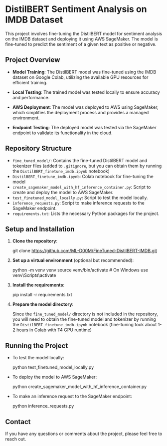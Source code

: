 # DistilBERT Sentiment Analysis on IMDB Dataset

This project involves fine-tuning the DistilBERT model for sentiment analysis on the IMDB dataset and deploying it using AWS SageMaker. The model is fine-tuned to predict the sentiment of a given text as positive or negative.

## Project Overview

- **Model Training**: The DistilBERT model was fine-tuned using the IMDB dataset on Google Colab, utilizing the available GPU resources for efficient training.

- **Local Testing**: The trained model was tested locally to ensure accuracy and performance.

- **AWS Deployment**: The model was deployed to AWS using SageMaker, which simplifies the deployment process and provides a managed environment.

- **Endpoint Testing**: The deployed model was tested via the SageMaker endpoint to validate its functionality in the cloud.

## Repository Structure

- `fine_tuned_model/`: Contains the fine-tuned DistilBERT model and tokenizer files (added to `.gitignore`, but you can obtain them by running the `DistilBERT_finetune_imdb.ipynb` notebook)
- `DistilBERT_finetune_imdb.ipynb`: Colab notebook for fine-tuning the model
- `create_sagemaker_model_with_hf_inference_container.py`: Script to create and deploy the model to AWS SageMaker.
- `test_finetuned_model_locally.py`: Script to test the model locally.
- `inference_requests.py`: Script to make inference requests to the SageMaker endpoint.
- `requirements.txt`: Lists the necessary Python packages for the project.

## Setup and Installation

1. **Clone the repository**:

    git clone https://github.com/ML-D00M/FineTuned-DistilBERT-IMDB.git

2. **Set up a virtual environment** (optional but recommended):

    python -m venv venv
source venv/bin/activate # On Windows use venv\Scripts\activate

3. **Install the requirements**:

    pip install -r requirements.txt

4. **Prepare the model directory**:

    Since the `fine_tuned_model/` directory is not included in the repository, you will need to obtain the fine-tuned model and tokenizer by running the `DistilBERT_finetune_imdb.ipynb` notebook (fine-tuning took about 1-2 hours in Colab with T4 GPU runtime)


## Running the Project
- To test the model locally:

    python test_finetuned_model_locally.py

- To deploy the model to AWS SageMaker:

    python create_sagemaker_model_with_hf_inference_container.py

- To make an inference request to the SageMaker endpoint:

    python inference_requests.py

## Contact
If you have any questions or comments about the project, please feel free to reach out.